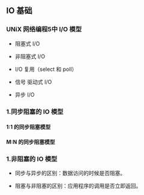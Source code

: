 ## IO 基础

### UNiX 网络编程5中 I/O 模型

* 阻塞式 I/O

* 非阻塞式 I/O

* I/O 复用（select 和 poll）

* 信号 驱动式 I/O

* 异步 I/O 

### 1.同步阻塞的 IO 模型

#### 1:1 的同步阻塞模型

#### M:N 的同步阻塞模型


### 1.非阻塞的 IO 模型



* 同步与异步的区别：数据访问的时候是否阻塞。

* 阻塞与非阻塞的区别：应用程序的调用是否立即返回。
